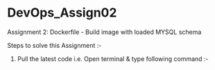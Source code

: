 # DevOps_Assign02
Assignment 2: Dockerfile - Build image with loaded MYSQL schema

Steps to solve this Assignment :-

1. Pull the latest code i.e. Open terminal & type following command :-
   
